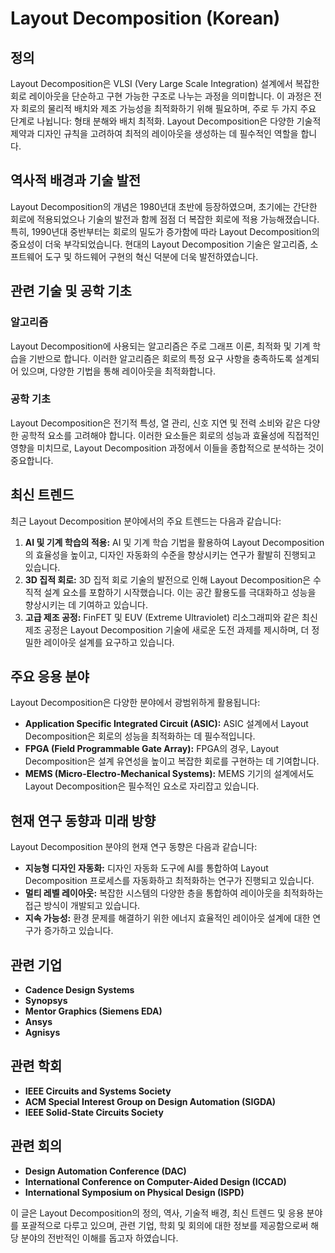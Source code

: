 # Layout Decomposition (Korean)

## 정의

Layout Decomposition은 VLSI (Very Large Scale Integration) 설계에서 복잡한 회로 레이아웃을 단순하고 구현 가능한 구조로 나누는 과정을 의미합니다. 이 과정은 전자 회로의 물리적 배치와 제조 가능성을 최적화하기 위해 필요하며, 주로 두 가지 주요 단계로 나뉩니다: 형태 분해와 배치 최적화. Layout Decomposition은 다양한 기술적 제약과 디자인 규칙을 고려하여 최적의 레이아웃을 생성하는 데 필수적인 역할을 합니다.

## 역사적 배경과 기술 발전

Layout Decomposition의 개념은 1980년대 초반에 등장하였으며, 초기에는 간단한 회로에 적용되었으나 기술의 발전과 함께 점점 더 복잡한 회로에 적용 가능해졌습니다. 특히, 1990년대 중반부터는 회로의 밀도가 증가함에 따라 Layout Decomposition의 중요성이 더욱 부각되었습니다. 현대의 Layout Decomposition 기술은 알고리즘, 소프트웨어 도구 및 하드웨어 구현의 혁신 덕분에 더욱 발전하였습니다.

## 관련 기술 및 공학 기초

### 알고리즘

Layout Decomposition에 사용되는 알고리즘은 주로 그래프 이론, 최적화 및 기계 학습을 기반으로 합니다. 이러한 알고리즘은 회로의 특정 요구 사항을 충족하도록 설계되어 있으며, 다양한 기법을 통해 레이아웃을 최적화합니다.

### 공학 기초

Layout Decomposition은 전기적 특성, 열 관리, 신호 지연 및 전력 소비와 같은 다양한 공학적 요소를 고려해야 합니다. 이러한 요소들은 회로의 성능과 효율성에 직접적인 영향을 미치므로, Layout Decomposition 과정에서 이들을 종합적으로 분석하는 것이 중요합니다.

## 최신 트렌드

최근 Layout Decomposition 분야에서의 주요 트렌드는 다음과 같습니다:

1. **AI 및 기계 학습의 적용:** AI 및 기계 학습 기법을 활용하여 Layout Decomposition의 효율성을 높이고, 디자인 자동화의 수준을 향상시키는 연구가 활발히 진행되고 있습니다.
2. **3D 집적 회로:** 3D 집적 회로 기술의 발전으로 인해 Layout Decomposition은 수직적 설계 요소를 포함하기 시작했습니다. 이는 공간 활용도를 극대화하고 성능을 향상시키는 데 기여하고 있습니다.
3. **고급 제조 공정:** FinFET 및 EUV (Extreme Ultraviolet) 리소그래피와 같은 최신 제조 공정은 Layout Decomposition 기술에 새로운 도전 과제를 제시하며, 더 정밀한 레이아웃 설계를 요구하고 있습니다.

## 주요 응용 분야

Layout Decomposition은 다양한 분야에서 광범위하게 활용됩니다:

- **Application Specific Integrated Circuit (ASIC):** ASIC 설계에서 Layout Decomposition은 회로의 성능을 최적화하는 데 필수적입니다.
- **FPGA (Field Programmable Gate Array):** FPGA의 경우, Layout Decomposition은 설계 유연성을 높이고 복잡한 회로를 구현하는 데 기여합니다.
- **MEMS (Micro-Electro-Mechanical Systems):** MEMS 기기의 설계에서도 Layout Decomposition은 필수적인 요소로 자리잡고 있습니다.

## 현재 연구 동향과 미래 방향

Layout Decomposition 분야의 현재 연구 동향은 다음과 같습니다:

- **지능형 디자인 자동화:** 디자인 자동화 도구에 AI를 통합하여 Layout Decomposition 프로세스를 자동화하고 최적화하는 연구가 진행되고 있습니다.
- **멀티 레벨 레이아웃:** 복잡한 시스템의 다양한 층을 통합하여 레이아웃을 최적화하는 접근 방식이 개발되고 있습니다.
- **지속 가능성:** 환경 문제를 해결하기 위한 에너지 효율적인 레이아웃 설계에 대한 연구가 증가하고 있습니다.

## 관련 기업

- **Cadence Design Systems**
- **Synopsys**
- **Mentor Graphics (Siemens EDA)**
- **Ansys**
- **Agnisys**

## 관련 학회

- **IEEE Circuits and Systems Society**
- **ACM Special Interest Group on Design Automation (SIGDA)**
- **IEEE Solid-State Circuits Society**

## 관련 회의

- **Design Automation Conference (DAC)**
- **International Conference on Computer-Aided Design (ICCAD)**
- **International Symposium on Physical Design (ISPD)**

이 글은 Layout Decomposition의 정의, 역사, 기술적 배경, 최신 트렌드 및 응용 분야를 포괄적으로 다루고 있으며, 관련 기업, 학회 및 회의에 대한 정보를 제공함으로써 해당 분야의 전반적인 이해를 돕고자 하였습니다.